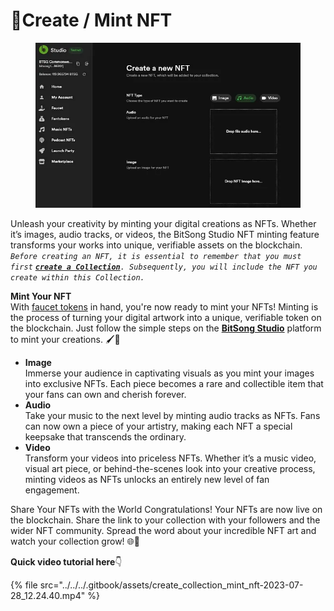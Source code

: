 # 🎻Create / Mint NFT

<figure><img src="../../../.gitbook/assets/create nft.webp" alt=""><figcaption></figcaption></figure>

Unleash your creativity by minting your digital creations as NFTs. Whether it’s images, audio tracks, or videos, the BitSong Studio NFT minting feature transforms your works into unique, verifiable assets on the blockchain.\
_`Before creating an NFT, it is essential to remember that you must first`_ [_**`create a Collection`**_](create-nft-collection.md)_`. Subsequently, you will include the NFT you create within this Collection.`_

**Mint Your NFT** \
With [faucet tokens](get-faucet-tokens.md) in hand, you're now ready to mint your NFTs! Minting is the process of turning your digital artwork into a unique, verifiable token on the blockchain. Just follow the simple steps on the [**BitSong Studio**](https://testnet.bitsong,studio) platform to mint your creations. 🖌️💎

* **Image**\
  Immerse your audience in captivating visuals as you mint your images into exclusive NFTs. Each piece becomes a rare and collectible item that your fans can own and cherish forever.
* **Audio**\
  Take your music to the next level by minting audio tracks as NFTs. Fans can now own a piece of your artistry, making each NFT a special keepsake that transcends the ordinary.
* **Video**\
  Transform your videos into priceless NFTs. Whether it’s a music video, visual art piece, or behind-the-scenes look into your creative process, minting videos as NFTs unlocks an entirely new level of fan engagement.

Share Your NFTs with the World Congratulations! Your NFTs are now live on the blockchain. Share the link to your collection with your followers and the wider NFT community. Spread the word about your incredible NFT art and watch your collection grow! 🌐🚀

**Quick video tutorial here**👇

{% file src="../../../.gitbook/assets/create_collection_mint_nft-2023-07-28_12.24.40.mp4" %}
